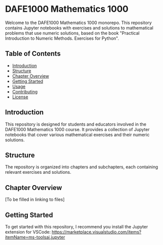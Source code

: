# DAFE1000 Mathematics 1000

Welcome to the DAFE1000 Mathematics 1000 monorepo. This repository contains Jupyter notebooks with exercises and solutions to mathematical problems that use numeric solutions, based on the book "Practical Introduction to Numeric Methods. Exercises for Python".

## Table of Contents

- [Introduction](#introduction)
- [Structure](#structure)
- [Chapter Overview](#chapter-overview)
- [Getting Started](#getting-started)
- [Usage](#usage)
- [Contributing](#contributing)
- [License](#license)

## Introduction

This repository is designed for students and educators involved in the DAFE1000 Mathematics 1000 course. It provides a collection of Jupyter notebooks that cover various mathematical exercises and their numeric solutions.

## Structure

The repository is organized into chapters and subchapters, each containing relevant exercises and solutions.

## Chapter Overview

[To be filled in linking to files]

## Getting Started

To get started with this repository, I recommend you install the Jupyter extension for VSCode: https://marketplace.visualstudio.com/items?itemName=ms-toolsai.jupyter